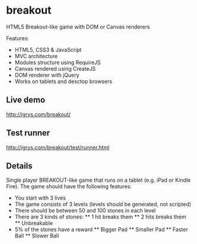 breakout
========

HTML5 Breakout-like game with DOM or Canvas renderers

Features:
* HTML5, CSS3 & JavaScript
* MVC architecture
* Modules structure using RequireJS
* Canvas rendered using CreateJS
* DOM renderer with jQuery
* Works on tablets and desctop browsers


Live demo
--------
http://igrys.com/breakout/


Test runner
--------
http://igrys.com/breakout/test/runner.html

Details
--------
Single player BREAKOUT-like game that runs on a tablet (e.g. iPad or Kindle 
Fire). The game should have the following features: 
* You start with 3 lives 
* The game consists of 3 levels (levels should be generated, not scripted) 
* There should be between 50 and 100 stones in each level 
* There are 3 kinds of stones: 
** 1 hit breaks them 
** 2 hits breaks them 
** Unbreakable 
* 5% of the stones have a reward 
** Bigger Pad 
** Smaller Pad 
** Faster Ball 
** Slower Ball
